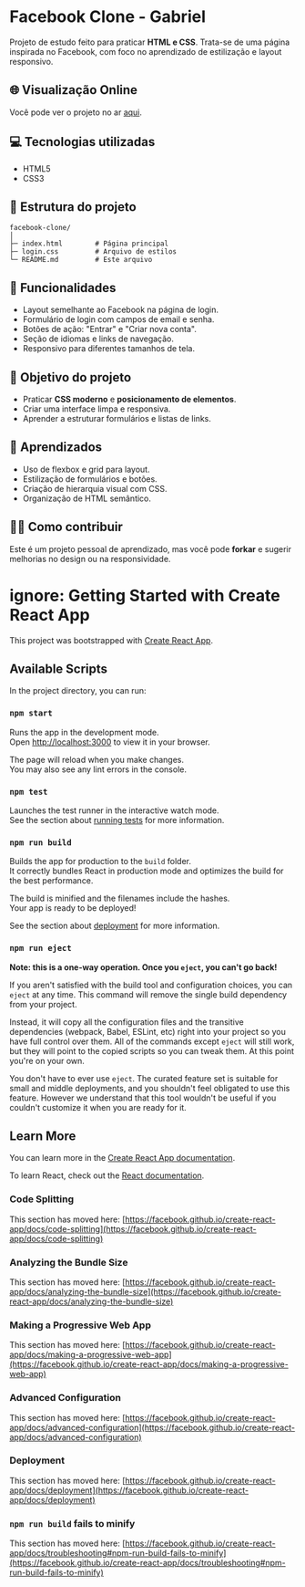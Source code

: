# Facebook Clone - Gabriel

Projeto de estudo feito para praticar **HTML e CSS**. Trata-se de uma página inspirada no Facebook, com foco no aprendizado de estilização e layout responsivo.

## 🌐 Visualização Online

Você pode ver o projeto no ar [aqui](https://face-gabriel-454545.netlify.app/).

## 💻 Tecnologias utilizadas

- HTML5  
- CSS3  

## 📂 Estrutura do projeto

```text
facebook-clone/
│
├─ index.html        # Página principal
├─ login.css         # Arquivo de estilos
└─ README.md         # Este arquivo
```

## 🎨 Funcionalidades

- Layout semelhante ao Facebook na página de login.  
- Formulário de login com campos de email e senha.  
- Botões de ação: "Entrar" e "Criar nova conta".  
- Seção de idiomas e links de navegação.  
- Responsivo para diferentes tamanhos de tela.  

## 🚀 Objetivo do projeto

- Praticar **CSS moderno** e **posicionamento de elementos**.  
- Criar uma interface limpa e responsiva.  
- Aprender a estruturar formulários e listas de links.

## 📖 Aprendizados

- Uso de flexbox e grid para layout.  
- Estilização de formulários e botões.  
- Criação de hierarquia visual com CSS.  
- Organização de HTML semântico.  

## 👨‍💻 Como contribuir

Este é um projeto pessoal de aprendizado, mas você pode **forkar** e sugerir melhorias no design ou na responsividade.

# ignore: Getting Started with Create React App

This project was bootstrapped with [Create React App](https://github.com/facebook/create-react-app).

## Available Scripts

In the project directory, you can run:

### `npm start`

Runs the app in the development mode.\
Open [http://localhost:3000](http://localhost:3000) to view it in your browser.

The page will reload when you make changes.\
You may also see any lint errors in the console.

### `npm test`

Launches the test runner in the interactive watch mode.\
See the section about [running tests](https://facebook.github.io/create-react-app/docs/running-tests) for more information.

### `npm run build`

Builds the app for production to the `build` folder.\
It correctly bundles React in production mode and optimizes the build for the best performance.

The build is minified and the filenames include the hashes.\
Your app is ready to be deployed!

See the section about [deployment](https://facebook.github.io/create-react-app/docs/deployment) for more information.

### `npm run eject`

**Note: this is a one-way operation. Once you `eject`, you can't go back!**

If you aren't satisfied with the build tool and configuration choices, you can `eject` at any time. This command will remove the single build dependency from your project.

Instead, it will copy all the configuration files and the transitive dependencies (webpack, Babel, ESLint, etc) right into your project so you have full control over them. All of the commands except `eject` will still work, but they will point to the copied scripts so you can tweak them. At this point you're on your own.

You don't have to ever use `eject`. The curated feature set is suitable for small and middle deployments, and you shouldn't feel obligated to use this feature. However we understand that this tool wouldn't be useful if you couldn't customize it when you are ready for it.

## Learn More

You can learn more in the [Create React App documentation](https://facebook.github.io/create-react-app/docs/getting-started).

To learn React, check out the [React documentation](https://reactjs.org/).

### Code Splitting

This section has moved here: [https://facebook.github.io/create-react-app/docs/code-splitting](https://facebook.github.io/create-react-app/docs/code-splitting)

### Analyzing the Bundle Size

This section has moved here: [https://facebook.github.io/create-react-app/docs/analyzing-the-bundle-size](https://facebook.github.io/create-react-app/docs/analyzing-the-bundle-size)

### Making a Progressive Web App

This section has moved here: [https://facebook.github.io/create-react-app/docs/making-a-progressive-web-app](https://facebook.github.io/create-react-app/docs/making-a-progressive-web-app)

### Advanced Configuration

This section has moved here: [https://facebook.github.io/create-react-app/docs/advanced-configuration](https://facebook.github.io/create-react-app/docs/advanced-configuration)

### Deployment

This section has moved here: [https://facebook.github.io/create-react-app/docs/deployment](https://facebook.github.io/create-react-app/docs/deployment)

### `npm run build` fails to minify

This section has moved here: [https://facebook.github.io/create-react-app/docs/troubleshooting#npm-run-build-fails-to-minify](https://facebook.github.io/create-react-app/docs/troubleshooting#npm-run-build-fails-to-minify)

